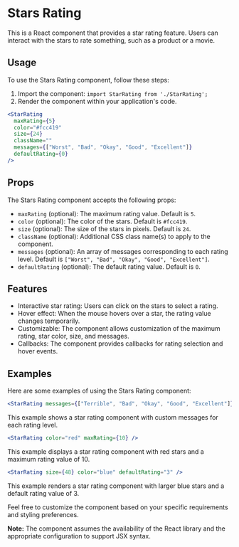# Stars Rating

This is a React component that provides a star rating feature. Users can interact with the stars to rate something, such as a product or a movie.

## Usage

To use the Stars Rating component, follow these steps:

1. Import the component: `import StarRating from './StarRating';`
2. Render the component within your application's code.

```jsx
<StarRating
  maxRating={5}
  color="#fcc419"
  size={24}
  className=""
  messages={["Worst", "Bad", "Okay", "Good", "Excellent"]}
  defaultRating={0}
/>
```

## Props

The Stars Rating component accepts the following props:

- `maxRating` (optional): The maximum rating value. Default is `5`.
- `color` (optional): The color of the stars. Default is `#fcc419`.
- `size` (optional): The size of the stars in pixels. Default is `24`.
- `className` (optional): Additional CSS class name(s) to apply to the component.
- `messages` (optional): An array of messages corresponding to each rating level. Default is `["Worst", "Bad", "Okay", "Good", "Excellent"]`.
- `defaultRating` (optional): The default rating value. Default is `0`.

## Features

- Interactive star rating: Users can click on the stars to select a rating.
- Hover effect: When the mouse hovers over a star, the rating value changes temporarily.
- Customizable: The component allows customization of the maximum rating, star color, size, and messages.
- Callbacks: The component provides callbacks for rating selection and hover events.

## Examples

Here are some examples of using the Stars Rating component:

```jsx
<StarRating messages={["Terrible", "Bad", "Okay", "Good", "Excellent"]} />
```
This example shows a star rating component with custom messages for each rating level.

```jsx
<StarRating color="red" maxRating={10} />
```
This example displays a star rating component with red stars and a maximum rating value of 10.

```jsx
<StarRating size={48} color="blue" defaultRating="3" />
```
This example renders a star rating component with larger blue stars and a default rating value of 3.

Feel free to customize the component based on your specific requirements and styling preferences.

**Note:** The component assumes the availability of the React library and the appropriate configuration to support JSX syntax.